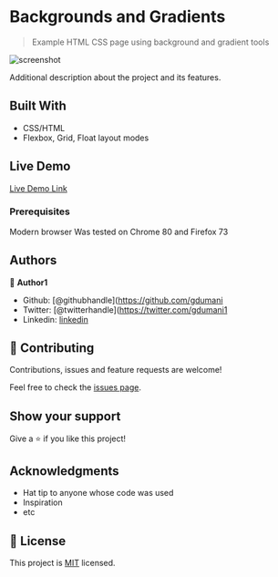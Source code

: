 # Backgrounds and Gradients
>Example HTML CSS page using background and gradient tools

![screenshot](./app_screenshot.png)

Additional description about the project and its features.

## Built With

- CSS/HTML
- Flexbox, Grid, Float layout modes

## Live Demo

[Live Demo Link](https://livedemo.com)



### Prerequisites
Modern browser
Was tested on Chrome 80 and Firefox 73



## Authors

👤 **Author1**

- Github: [@githubhandle](https://github.com/gdumani
- Twitter: [@twitterhandle](https://twitter.com/gdumani1
- Linkedin: [linkedin](https://www.linkedin.com/in/giancarlo-dumani-a7364a1a1/)

## 🤝 Contributing

Contributions, issues and feature requests are welcome!

Feel free to check the [issues page](issues/).

## Show your support

Give a ⭐️ if you like this project!

## Acknowledgments

- Hat tip to anyone whose code was used
- Inspiration
- etc

## 📝 License

This project is [MIT](lic.url) licensed.
